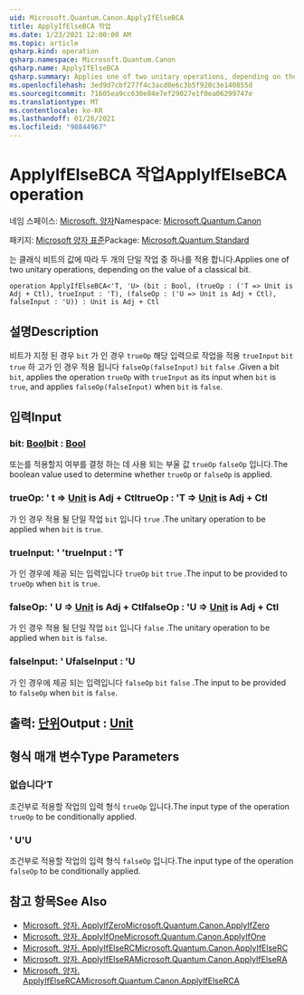 ```yaml
---
uid: Microsoft.Quantum.Canon.ApplyIfElseBCA
title: ApplyIfElseBCA 작업
ms.date: 1/23/2021 12:00:00 AM
ms.topic: article
qsharp.kind: operation
qsharp.namespace: Microsoft.Quantum.Canon
qsharp.name: ApplyIfElseBCA
qsharp.summary: Applies one of two unitary operations, depending on the value of a classical bit.
ms.openlocfilehash: 3ed9d7cbf277f4c3acd0e6c3b5f920c3e140855d
ms.sourcegitcommit: 71605ea9cc630e84e7ef29027e1f0ea06299747e
ms.translationtype: MT
ms.contentlocale: ko-KR
ms.lasthandoff: 01/26/2021
ms.locfileid: "98844967"
---
```

# <a name="applyifelsebca-operation"></a><span data-ttu-id="6f05c-102">ApplyIfElseBCA 작업</span><span class="sxs-lookup"><span data-stu-id="6f05c-102">ApplyIfElseBCA operation</span></span>

<span data-ttu-id="6f05c-103">네임 스페이스: [Microsoft. 양자](xref:Microsoft.Quantum.Canon)</span><span class="sxs-lookup"><span data-stu-id="6f05c-103">Namespace: [Microsoft.Quantum.Canon](xref:Microsoft.Quantum.Canon)</span></span>

<span data-ttu-id="6f05c-104">패키지: [Microsoft 양자 표준](https://nuget.org/packages/Microsoft.Quantum.Standard)</span><span class="sxs-lookup"><span data-stu-id="6f05c-104">Package: [Microsoft.Quantum.Standard](https://nuget.org/packages/Microsoft.Quantum.Standard)</span></span>


<span data-ttu-id="6f05c-105">는 클래식 비트의 값에 따라 두 개의 단일 작업 중 하나를 적용 합니다.</span><span class="sxs-lookup"><span data-stu-id="6f05c-105">Applies one of two unitary operations, depending on the value of a classical bit.</span></span>

```qsharp
operation ApplyIfElseBCA<'T, 'U> (bit : Bool, (trueOp : ('T => Unit is Adj + Ctl), trueInput : 'T), (falseOp : ('U => Unit is Adj + Ctl), falseInput : 'U)) : Unit is Adj + Ctl
```


## <a name="description"></a><span data-ttu-id="6f05c-106">설명</span><span class="sxs-lookup"><span data-stu-id="6f05c-106">Description</span></span>

<span data-ttu-id="6f05c-107">비트가 지정 된 경우 `bit` 가 인 경우 `trueOp` 해당 입력으로 작업을 적용 `trueInput` `bit` `true` 하 고가 인 경우 적용 됩니다 `falseOp(falseInput)` `bit` `false` .</span><span class="sxs-lookup"><span data-stu-id="6f05c-107">Given a bit `bit`, applies the operation `trueOp` with `trueInput` as its input when `bit` is `true`, and applies `falseOp(falseInput)` when `bit` is `false`.</span></span>

## <a name="input"></a><span data-ttu-id="6f05c-108">입력</span><span class="sxs-lookup"><span data-stu-id="6f05c-108">Input</span></span>

### <a name="bit--bool"></a><span data-ttu-id="6f05c-109">bit: [Bool](xref:microsoft.quantum.lang-ref.bool)</span><span class="sxs-lookup"><span data-stu-id="6f05c-109">bit : [Bool](xref:microsoft.quantum.lang-ref.bool)</span></span>

<span data-ttu-id="6f05c-110">또는를 적용할지 여부를 결정 하는 데 사용 되는 부울 값 `trueOp` `falseOp` 입니다.</span><span class="sxs-lookup"><span data-stu-id="6f05c-110">The boolean value used to determine whether `trueOp` or `falseOp` is applied.</span></span>


### <a name="trueop--t--unit--is-adj--ctl"></a><span data-ttu-id="6f05c-111">trueOp: ' t => [Unit](xref:microsoft.quantum.lang-ref.unit)  is Adj + Ctl</span><span class="sxs-lookup"><span data-stu-id="6f05c-111">trueOp : 'T => [Unit](xref:microsoft.quantum.lang-ref.unit)  is Adj + Ctl</span></span>

<span data-ttu-id="6f05c-112">가 인 경우 적용 될 단일 작업 `bit` 입니다 `true` .</span><span class="sxs-lookup"><span data-stu-id="6f05c-112">The unitary operation to be applied when `bit` is `true`.</span></span>


### <a name="trueinput--t"></a><span data-ttu-id="6f05c-113">trueInput: ' '</span><span class="sxs-lookup"><span data-stu-id="6f05c-113">trueInput : 'T</span></span>

<span data-ttu-id="6f05c-114">가 인 경우에 제공 되는 입력입니다 `trueOp` `bit` `true` .</span><span class="sxs-lookup"><span data-stu-id="6f05c-114">The input to be provided to `trueOp` when `bit` is `true`.</span></span>


### <a name="falseop--u--unit--is-adj--ctl"></a><span data-ttu-id="6f05c-115">falseOp: ' U => [Unit](xref:microsoft.quantum.lang-ref.unit)  is Adj + Ctl</span><span class="sxs-lookup"><span data-stu-id="6f05c-115">falseOp : 'U => [Unit](xref:microsoft.quantum.lang-ref.unit)  is Adj + Ctl</span></span>

<span data-ttu-id="6f05c-116">가 인 경우 적용 될 단일 작업 `bit` 입니다 `false` .</span><span class="sxs-lookup"><span data-stu-id="6f05c-116">The unitary operation to be applied when `bit` is `false`.</span></span>


### <a name="falseinput--u"></a><span data-ttu-id="6f05c-117">falseInput: ' U</span><span class="sxs-lookup"><span data-stu-id="6f05c-117">falseInput : 'U</span></span>

<span data-ttu-id="6f05c-118">가 인 경우에 제공 되는 입력입니다 `falseOp` `bit` `false` .</span><span class="sxs-lookup"><span data-stu-id="6f05c-118">The input to be provided to `falseOp` when `bit` is `false`.</span></span>



## <a name="output--unit"></a><span data-ttu-id="6f05c-119">출력: [단위](xref:microsoft.quantum.lang-ref.unit)</span><span class="sxs-lookup"><span data-stu-id="6f05c-119">Output : [Unit](xref:microsoft.quantum.lang-ref.unit)</span></span>



## <a name="type-parameters"></a><span data-ttu-id="6f05c-120">형식 매개 변수</span><span class="sxs-lookup"><span data-stu-id="6f05c-120">Type Parameters</span></span>

### <a name="t"></a><span data-ttu-id="6f05c-121">없습니다</span><span class="sxs-lookup"><span data-stu-id="6f05c-121">'T</span></span>

<span data-ttu-id="6f05c-122">조건부로 적용할 작업의 입력 형식 `trueOp` 입니다.</span><span class="sxs-lookup"><span data-stu-id="6f05c-122">The input type of the operation `trueOp` to be conditionally applied.</span></span>
### <a name="u"></a><span data-ttu-id="6f05c-123">' U</span><span class="sxs-lookup"><span data-stu-id="6f05c-123">'U</span></span>

<span data-ttu-id="6f05c-124">조건부로 적용할 작업의 입력 형식 `falseOp` 입니다.</span><span class="sxs-lookup"><span data-stu-id="6f05c-124">The input type of the operation `falseOp` to be conditionally applied.</span></span>

## <a name="see-also"></a><span data-ttu-id="6f05c-125">참고 항목</span><span class="sxs-lookup"><span data-stu-id="6f05c-125">See Also</span></span>

- [<span data-ttu-id="6f05c-126">Microsoft. 양자. ApplyIfZero</span><span class="sxs-lookup"><span data-stu-id="6f05c-126">Microsoft.Quantum.Canon.ApplyIfZero</span></span>](xref:Microsoft.Quantum.Canon.ApplyIfZero)
- [<span data-ttu-id="6f05c-127">Microsoft. 양자. ApplyIfOne</span><span class="sxs-lookup"><span data-stu-id="6f05c-127">Microsoft.Quantum.Canon.ApplyIfOne</span></span>](xref:Microsoft.Quantum.Canon.ApplyIfOne)
- [<span data-ttu-id="6f05c-128">Microsoft. 양자. ApplyIfElseRC</span><span class="sxs-lookup"><span data-stu-id="6f05c-128">Microsoft.Quantum.Canon.ApplyIfElseRC</span></span>](xref:Microsoft.Quantum.Canon.ApplyIfElseRC)
- [<span data-ttu-id="6f05c-129">Microsoft. 양자. ApplyIfElseRA</span><span class="sxs-lookup"><span data-stu-id="6f05c-129">Microsoft.Quantum.Canon.ApplyIfElseRA</span></span>](xref:Microsoft.Quantum.Canon.ApplyIfElseRA)
- [<span data-ttu-id="6f05c-130">Microsoft. 양자. ApplyIfElseRCA</span><span class="sxs-lookup"><span data-stu-id="6f05c-130">Microsoft.Quantum.Canon.ApplyIfElseRCA</span></span>](xref:Microsoft.Quantum.Canon.ApplyIfElseRCA)